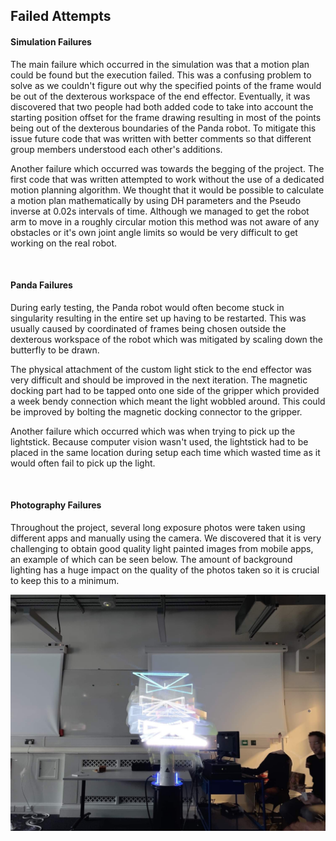 ## Failed Attempts

#### Simulation Failures

The main failure which occurred in the simulation was that a motion plan could be found but the execution failed. This was a confusing problem to solve as we couldn't figure out why the specified points of the frame would be out of the dexterous workspace of the end effector. Eventually, it was discovered that two people had both added code to take into account the starting position offset for the frame drawing resulting in most of the points being out of the dexterous boundaries of the Panda robot. To mitigate this issue future code that was written with better comments so that different group members understood each other's additions.

Another failure which occurred was towards the begging of the project. The first code that was written attempted to work without the use of a dedicated motion planning algorithm. We thought that it would be possible to calculate a motion plan mathematically by using DH parameters and the Pseudo inverse at 0.02s intervals of time. Although we managed to get the robot arm to move in a roughly circular motion this method was not aware of any obstacles or it's own joint angle limits so would be very difficult to get working on the real robot.

&nbsp;

#### Panda Failures

During early testing, the Panda robot would often become stuck in singularity resulting in the entire set up having to be restarted. This was usually caused by coordinated of frames being chosen outside the dexterous workspace of the robot which was mitigated by scaling down the butterfly to be drawn.

The physical attachment of the custom light stick to the end effector was very difficult and should be improved in the next iteration. The magnetic docking part had to be tapped onto one side of the gripper which provided a week bendy connection which meant the light wobbled around. This could be improved by bolting the magnetic docking connector to the gripper.

Another failure which occurred which was when trying to pick up the lightstick. Because computer vision wasn't used, the lightstick had to be placed in the same location during setup each time which wasted time as it would often fail to pick up the light. 

&nbsp;

#### Photography Failures
Throughout the project, several long exposure photos were taken using different apps and manually using the camera. We discovered that it is very challenging to obtain good quality light painted images from mobile apps, an example of which can be seen below. The amount of background lighting has a huge impact on the quality of the photos taken so it is crucial to keep this to a minimum.

![](butterflyFail.jpg)


